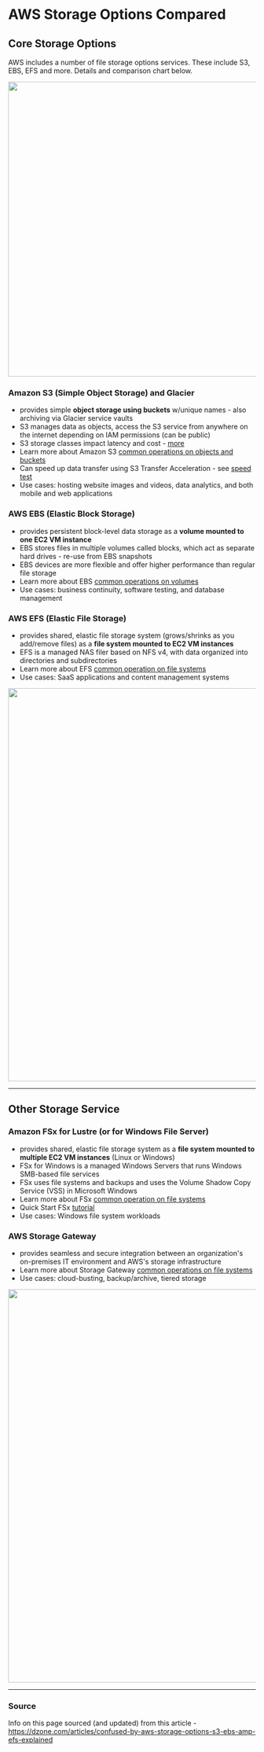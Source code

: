 # AWS Storage Options Compared

## Core Storage Options

AWS includes a number of file storage options services.  These include S3, EBS, EFS and more.  Details and comparison chart below.  

<img src="https://github.com/lynnlangit/Hello-AWS-Data-Services/blob/master/images/s3-to-glacier.png" width=600>

### Amazon S3 (Simple Object Storage) and Glacier
- provides simple **object storage using buckets** w/unique names - also archiving via Glacier service vaults
- S3 manages data as objects, access the S3 service from anywhere on the internet depending on IAM permissions (can be public)
- S3 storage classes impact latency and cost - [more](https://aws.amazon.com/s3/storage-classes)
- Learn more about Amazon S3 [common operations on objects and buckets](https://docs.aws.amazon.com/AmazonS3/latest/dev/using-with-s3-actions.html)
- Can speed up data transfer using S3 Transfer Acceleration - see [speed test](http://s3-accelerate-speedtest.s3-accelerate.amazonaws.com/en/accelerate-speed-comparsion.html)
- Use cases: hosting website images and videos, data analytics, and both mobile and web applications

### AWS EBS (Elastic Block Storage) 
- provides persistent block-level data storage as a **volume mounted to one EC2 VM instance**
- EBS stores files in multiple volumes called blocks, which act as separate hard drives - re-use from EBS snapshots
- EBS devices are more flexible and offer higher performance than regular file storage
- Learn more about EBS [common operations on volumes](https://cloud.netapp.com/blog/ebs-volumes-5-lesser-known-functions#5less-known)
- Use cases: business continuity, software testing, and database management

### AWS EFS (Elastic File Storage)
- provides shared, elastic file storage system (grows/shrinks as you add/remove files) as a **file system mounted to EC2 VM instances**
- EFS is a managed NAS filer based on NFS v4, with data organized into directories and subdirectories
- Learn more about EFS [common operation on file systems](https://docs.aws.amazon.com/efs/latest/ug/wt1-getting-started.html) 
- Use cases: SaaS applications and content management systems
<img src="https://github.com/lynnlangit/Hello-AWS-Data-Services/blob/master/images/storage-comparison.png" width=800>

---

## Other Storage Service

### Amazon FSx for Lustre (or for Windows File Server)
- provides shared, elastic file storage system as a **file system mounted to multiple EC2 VM instances** (Linux or Windows)
- FSx for Windows is a managed Windows Servers that runs Windows SMB-based file services
- FSx uses file systems and backups and uses the Volume Shadow Copy Service (VSS) in Microsoft Windows
- Learn more about FSx [common operation on file systems](https://docs.aws.amazon.com/fsx/latest/WindowsGuide/using-file-shares.html)
- Quick Start FSx [tutorial](https://aws.amazon.com/quickstart/architecture/amazon-fsx-windows-file-server/)
- Use cases: Windows file system workloads

### AWS Storage Gateway 
- provides seamless and secure integration between an organization's on-premises IT environment and AWS's storage infrastructure
- Learn more about Storage Gateway [common operations on file systems](https://docs.aws.amazon.com/storagegateway/latest/userguide/StorageGatewayConcepts.html)
- Use cases: cloud-busting, backup/archive, tiered storage
<img src="https://github.com/lynnlangit/Hello-AWS-Data-Services/blob/master/images/storage-gateway.png" width=800>

----
### Source

Info on this page sourced (and updated) from this article - https://dzone.com/articles/confused-by-aws-storage-options-s3-ebs-amp-efs-explained 

